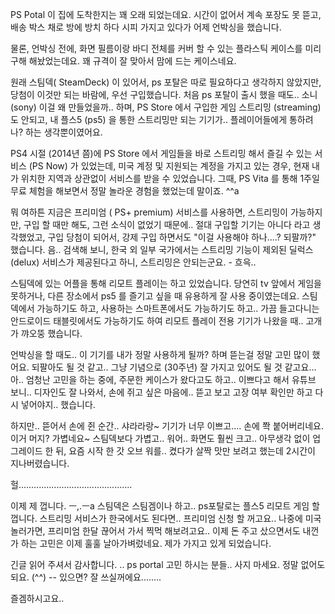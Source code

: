 PS Potal 이 집에 도착한지는 꽤 오래 되었는데요. 시간이 없어서 계속 포장도 못 뜯고, 배송 박스 채로 방에 방치 하다 시피 가지고 있다가 어제 언박싱을 했습니다.

물론, 언박싱 전에, 화면 필름이랑 바디 전체를 커버 할 수 있는 플라스틱 케이스를 미리 구해 해놨었는데요. 꽤 규격이 잘 맞아서 맘에 드는 케이스네요.

원래 스팀덱( SteamDeck) 이 있어서, ps 포탈은 따로 필요하다고 생각하지 않았지만, 당첨이 이것만 되는 바람에, 우선 구입했습니다. 처음 ps 포탈이 출시 했을 때도.. 소니 (sony) 이걸 왜 만들었을까.. 하며, PS Store 에서 구입한 게임 스트리밍 (streaming) 도 안되고, 내 플스5 (ps5) 을 통한 스트리밍만 되는 기기가..  플레이어들에게 통하려나? 하는 생각뿐이였어요. 

PS4 시절 (2014년 쯤)에 PS Store 에서 게임들을 바로 스트리밍 해서 즐길 수 있는 서비스 (PS Now) 가 있었는데, 미국 계정 및 지원되는 계정을 가지고 있는 경우, 현재 내가 위치한 지역과 상관없이 서비스를 받을 수 있었습니다. 그때, PS Vita 를 통해 1주일 무료 체험을 해보면서 정말 놀라운 경험을 했었는데 말이죠. ^^a  

뭐 여하튼 지금은 프리미엄 ( PS+ premium) 서비스를 사용하면, 스트리밍이 가능하지만, 구입 할 때만 해도, 그런 소식이 없었기 때문에.. 절대 구입할 기기는 아니다 라고 생각했었고, 구입 당첨이 되어서, 강제 구입 하면서도 "이걸 사용해야 하나....? 되팔까?" 했습니다. 음..  검색해 보니, 한국 외 일부 국가에서는 스트리밍 기능이 제외된 딜럭스 (delux) 서비스가 제공된다고 하니, 스트리밍은 안되는군요. - 흐윽..

스팀덱에 있는 어플을 통해 리모트 플레이는 하고 있었습니다. 당연히 tv 앞에서 게임을 못하거나, 다른 장소에서 ps5 를 즐기고 싶을 때 유용하게 잘 사용 중이였는데요. 스팀덱에서 가능하기도 하고, 사용하는 스마트폰에서도 가능하기도 하고.. 가끔 들고다니는 안드로이드 태블릿에서도 가능하기도 하여 리모트 플레이 전용 기기가 나왔을 때.. 고개가 꺄오뚱 했습니다.

언박싱을 할 때도.. 이 기기를 내가 정말 사용하게 될까? 하며 뜯는걸 정말 고민 많이 했어요. 되팔아도 될 것 같고.. 그냥 기념으로 (30주년) 잘 가지고 있어도 될 것 같고요... 아.. 엄청난 고민을 하는 중에, 주문한 케이스가 왔다고도 하고.. 이쁘다고 해서 유튜브 보니.. 디자인도 잘 나와서, 손에 쥐고 싶은 마음에.. 뜯고 보고 고장 여부 확인만 하고 다시 넣어야지.. 했습니다.

하지만.. 뜯어서 손에 쥔 순간.. 샤라라랑~
기기가 너무 이쁘고.... 손에 쫙 붙어버리네요. 이거 머지? 가볍네요~ 스팀덱보다 가볍고.. 워어..
화면도 훨씬 크고.. 아무생각 없이 업그레이드 한 뒤, 요즘 시작 한 갓 오브 워를.. 켰다가 살짝 맛만 보려고 했는데 2시간이 지나버렸습니다. 

헐.............................................

이제 제 껍니다. ㅡ,.ㅡa 스팀덱은 스팀겜이나 하고..
ps포탈로는 플스5 리모트 게임 할껍니다. 스트리밍 서비스가 한국에서도 된다면.. 프리미엄 신청 할 꺼고요.. 나중에 미국 놀러가면, 프리미엄 한달 끊어서 가서 찍먹 해보려고요..
이제 돈 주고 샀으면서도 내껀가 하는 고민은 이제 훌훌 날아가벼렀네요.
제가 가지고 있게 되었습니다. 

긴글 읽어 주셔서 감사합니다. ..
ps portal 고민 하시는 분들.. 사지 마세요. 
정말 없어도 되요. (^^) -- 있으면? 잘 쓰실꺼에요........

즐겜하시고요..


